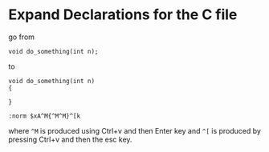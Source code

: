 # Expand Declarations for the C file

go from

```
void do_something(int n);
```

to 

```
void do_something(int n)
{

}
```

```
:norm $xA^M{^M^M}^[k
```

where `^M` is produced using Ctrl+v and then Enter key and `^[` is produced by pressing Ctrl+v and then the esc key.
